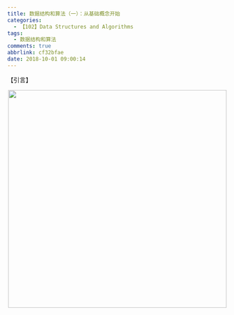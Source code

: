 ```yaml
---
title: 数据结构和算法（一）：从基础概念开始
categories:
  - 【102】Data Structures and Algorithms
tags:
  - 数据结构和算法
comments: true
abbrlink: cf32bfae
date: 2018-10-01 09:00:14
---
```

【引言】
<div align=center><img src="/img/2018/2018-10-19-01.jpg" width="500"/></div>
<!-- more -->
